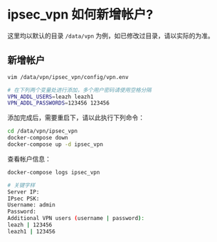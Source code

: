 # ipsec_vpn 如何新增帐户?

这里均以默认的目录 `/data/vpn` 为例，如已修改过目录，请以实际的为准。

## 新增帐户

```bash
vim /data/vpn/ipsec_vpn/config/vpn.env

# 在下列两个变量处进行添加，多个用户密码请使用空格分隔
VPN_ADDL_USERS=leazh leazh1
VPN_ADDL_PASSWORDS=123456 123456
```

添加完成后，需要重启下，请以此执行下列命令：

```bash
cd /data/vpn/ipsec_vpn
docker-compose down
docker-compose up -d ipsec_vpn
```

查看帐户信息：

```bash
docker-compose logs ipsec_vpn

# 关键字样
Server IP: 
IPsec PSK: 
Username: admin
Password: 
Additional VPN users (username | password):
leazh | 123456
leazh1 | 123456
```
